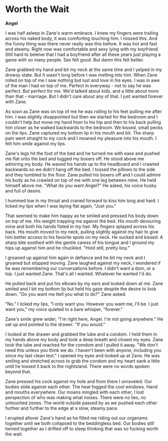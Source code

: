 # Worth the Wait

**Angel**

I was half asleep in Zane's warm embrace.  I knew my fingers were trailing across his naked body, it was comforting touching him.  I missed this.  And the funny thing was there never really was this before.  It was hot and fast and steamy.  Right now was comfortable and sexy lying with my boyfriend.  Still hard to beleive that I had a boyfriend after all these years just playing a game with so many people.  Sex felt good.  But damn this felt better.

Zane grabbed my hand and bit my neck at the same time and I yelped in my drowsy state.  But it wasn't long before I was melting into him.  When Zane rolled on top of me I saw nothing but lust and love in his eyes.  I was in awe of the man I had on top of me.  Perfect in everyway - not to say he was perfect.  But perfect for me.  We'd talked about kids, and a little about more than that - marriage.  But I didn't care about any of that.  I just wanted forever with Zane.

As soon as Zane was on top of me he was rolling to his feet pulling me after him.  I was slightly disappointed but then we started for the bedroom and I couldn't help but move my hand from to his hip and then to his back pulling him closer as he walked backwards to the bedroom.  We kissed, small pecks on the lips.  Zane captured my bottom lip in his mouth and bit.  The sharp pain went straight to my cock and I moaned my pleasure into his mouth.  I felt him smile against my lips.

Zane's legs hit the foot of the bed and he turned me with ease and pushed me flat onto the bed and tugged my boxers off.  He stood above me admiring my body.  He waved his hands up to the headboard and I crawled backwards so we didn't hang off the bed.  I tossed the pillows to the side and they tumbled to the floor.  Zane pulled his boxers off and I could admire his body as he crawled on top of me with one leg between mine.  He held himself above me.  "What do you want Angel?"  He asked, his voice husky and full of desire.

I hummed low in my throat and craned forward to kiss him long and hard.  I licked my lips when I was laying flat again, "Just you."

That seemed to make him happy as he smiled and pressed his body down on top of me. His weight trapping me against the bed.  His mouth devouring mine and both his hands fisted in my hair. My fingers splayed across his back.  His mouth moved to my neck, pulling slightly against my hair to give him better access to his favorite spots on my neck.  He sucked and kissed.  A sharp bite soothed with the gentle caress of his tongue and I ground my hips up against him and he chuckled.  "Hold still, pretty boy."

I groaned up against him again in defiance and he bit my neck and I groaned but stopped moving.  Zane laughed against my neck, I wondered if he was remembering our conversations before.  I didn't want a dom, or a top.  I just wanted Zane.  That's all I wanted.  Whatever he wanted I'd do.

He pulled back and put his elbows by my ears and looked down at me.  Zane smiled and I bit my bottom lip but held his gaze despite the desire to look down.  "Do you want me ttell you what to do?" Zane asked.

"No."  I licked my lips, "I only want you.  However you want me, I'll be.  I just want you," my voice quieted to a bare whisper, "forever."

Zane's smile grew wider, "I'm right here, Angel.  I'm not going anywhere."  He sat up and pointed to the drawer.  "If you would."

I looked at the drawer and grabbed the lube and a condom.  I held them in my hands above my body and took a deep breath and closed my eyes.  Zane took the lube and reached for the comdom and I pulled it away.  "We don't need this unless you think we do.  I haven't been with anyone, including you since my last clean test."  I opened my eyes and looked up at Zane.  He was smiling and stretched across to grab the condom and my heart sank a little until he tossed it back to the nightstand.  There were no words spoken beyond that.

Zane pressed his cock against my hole and from there I unraveled.  Our bodies slide against each other.  The heat fogged the cool windows.  Hand and mouths everywhere.  Our moans mingled with each other, I lost perspection of who was making what noises.  There were no lies, no untouched zones.  The world outside passed by as we pushed each other further and further to the edge at a slow, steamy pace.

I erupted allover Zane's hand as he filled me riding out our organsms together until we both collapsed to the beddingless bed.  Our bodies still twined together as I drifted off to sleep thinking that was so fucking worth the wait.